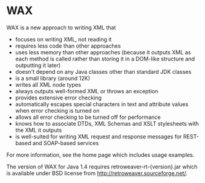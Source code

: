 # WAX

WAX is a new approach to writing XML that

* focuses on writing XML, not reading it
* requires less code than other approaches
* uses less memory than other approaches
  (because it outputs XML as each method is called rather than
  storing it in a DOM-like structure and outputting it later)
* doesn't depend on any Java classes other than standard JDK classes
* is a small library (around 12K)
* writes all XML node types
* always outputs well-formed XML or throws an exception
* provides extensive error checking
* automatically escapes special characters in text and attribute values when error checking is turned on
* allows all error checking to be turned off for performance
* knows how to associate DTDs, XML Schemas and XSLT stylesheets with the XML it outputs
* is well-suited for writing XML request and response messages for REST-based and SOAP-based services

For more information, see the home page which includes usage examples.

The version of WAX for Java 1.4 requires retroweaver-rt-{version}.jar
which is available under BSD license from http://retroweaver.sourceforge.net/.
